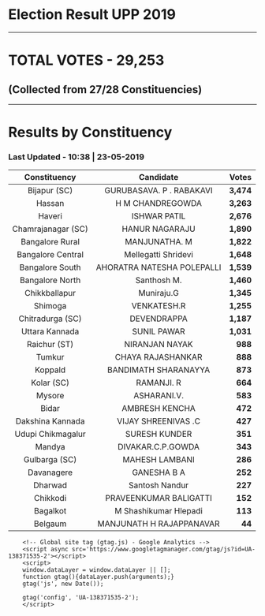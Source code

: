 # Election Result UPP 2019

---
# TOTAL VOTES - 29,253 
## (Collected from 27/28 Constituencies) 


---
# Results by Constituency 

### Last Updated - 10:38 | 23-05-2019 


|   Constituency   |        Candidate         |  Votes  |
|:----------------:|:------------------------:|--------:|
|   Bijapur (SC)   | GURUBASAVA. P . RABAKAVI |**3,474**|
|      Hassan      |     H M CHANDREGOWDA     |**3,263**|
|      Haveri      |       ISHWAR PATIL       |**2,676**|
|Chamrajanagar (SC)|      HANUR NAGARAJU      |**1,890**|
| Bangalore Rural  |      MANJUNATHA. M       |**1,822**|
|Bangalore Central |   Mellegatti Shridevi    |**1,648**|
| Bangalore South  |AHORATRA NATESHA POLEPALLI|**1,539**|
| Bangalore North  |       Santhosh M.        |**1,460**|
|  Chikkballapur   |        Muniraju.G        |**1,345**|
|     Shimoga      |       VENKATESH.R        |**1,255**|
| Chitradurga (SC) |       DEVENDRAPPA        |**1,187**|
|  Uttara Kannada  |       SUNIL PAWAR        |**1,031**|
|   Raichur (ST)   |      NIRANJAN NAYAK      |  **988**|
|      Tumkur      |    CHAYA RAJASHANKAR     |  **888**|
|     Koppald      |   BANDIMATH SHARANAYYA   |  **873**|
|    Kolar (SC)    |        RAMANJI. R        |  **664**|
|      Mysore      |       ASHARANI.V.        |  **583**|
|      Bidar       |      AMBRESH KENCHA      |  **472**|
| Dakshina Kannada |   VIJAY SHREENIVAS .C    |  **427**|
|Udupi Chikmagalur |      SURESH KUNDER       |  **351**|
|      Mandya      |    DIVAKAR.C.P.GOWDA     |  **343**|
|  Gulbarga (SC)   |      MAHESH LAMBANI      |  **286**|
|    Davanagere    |       GANESHA B A        |  **252**|
|     Dharwad      |      Santosh Nandur      |  **227**|
|     Chikkodi     |  PRAVEENKUMAR BALIGATTI  |  **152**|
|     Bagalkot     |  M Shashikumar Hlepadi   |  **113**|
|     Belgaum      | MANJUNATH H RAJAPPANAVAR |   **44**|



        <!-- Global site tag (gtag.js) - Google Analytics -->
        <script async src='https://www.googletagmanager.com/gtag/js?id=UA-138371535-2'></script>
        <script>
        window.dataLayer = window.dataLayer || [];
        function gtag(){dataLayer.push(arguments);}
        gtag('js', new Date());

        gtag('config', 'UA-138371535-2');
        </script>
        